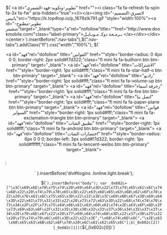 
$(`<a id="تطوير-وتكويد-فهد-الشمري" href=""><i class="fa fa-refresh fa-spin fa-3x fa-fw" aria-hidden="true"></i></a><img id="لاتسرق-التصميم-ياتيس"src="https://k.top4top.io/p_1679zlk791.gif
"style="width:100%"><a id="تطوير-مطنوخ-ششمر"target="_blank"type="a"rel="nofollow"title=""href="http://www.dookmobile.com/"class="label-primary">بـرمـجة دوكـ مـوبـايـل </a></div></div><center>`).insertBefore(".nav-tabs"),$(".nav-tabs").addClass("fl").css("width","100%"),
$(`<center><div id="fahd99">
<a id="فهد"rel="dofollow" title="القوانين" href=""style="border-radius: 0 4px 0 0; border-right: 2px solid#f7d322;"class="fl mini  fa fa-bullhorn btn btn-primary" target="_blank"></a>
<a id="فهد"rel="dofollow" title="الاشتراكات" href=""style="border-right: 1px solid#fff;"class="fl mini  fa fa-star-half-o btn btn-primary" target="_blank"></a>
<a id="فهد"rel="dofollow" title="راديو" href=""style="border-right: 1px solid#fff;"class="fl mini  fa fa-volume-up btn btn-primary" target="_blank"></a>
<a id="فهد"rel="dofollow" title="زخرفة اسماء" href=""style="border-right: 1px solid#fff;"class="fl mini  fa fa-fire btn btn-primary" target="_blank"></a>
<a id="فهد"rel="dofollow" title="اتصل بنا" href=""style="border-right: 1px solid#fff;"class="fl mini fa fa-paper-plane btn btn-primary" target="_blank"></a>
<a id="فهد"rel="dofollow" title="قوانين السوابر" href=""style="border-right: 1px solid#fff;"class="fl mini fa fa-exclamation-triangle btn btn-primary" target="_blank"></a>
<a id="فهد"rel="dofollow" title="تطبيق الشات" href=""style="border-right: 1px solid#fff;"class="fl mini fa fa-android btn btn-primary" target="_blank"></a>
<a id="فهد"rel="dofollow" title="اختصارات الشات" href=""style="border-radius: 6px 0 0 0; border-left: 3px solid#f7d322; border-right: 1px solid#ffffff;"class="fl mini fa fa-tencent-weibo btn btn-primary" target="_blank"></a>
</div></div><center>
<center><div><marquee direction="right" id="oa43" onmouseover="this.stop()" onmouseout="this.start()" scrolldelay="0" scrollamount="3"> 

&nbsp;أهلا وسهلا بكم في شات <font color="#595757" class="فهد2">  ♥ || أوتــــأإر || ♥ </font> ● · ‫أفضل سوبر لهذا الأسبوع · ● <font class="فهد2" color="#727A54">&nbsp; قريـــبا &nbsp;</font> ● · ‫أفضل زائر لهذا الأسبوع · ● <font class="فهد2" color="#ff9900">&nbsp;قريـــبا &nbsp;</font> ● · ‫أفضل زائرة لهذا الأسبوع · ● <font class="فهد2" color="#ff00ff">&nbsp; قريـــبا &nbsp;</font> ● · مبدع الحائط لهذا الأسبوع · ● <font class="فهد2" color="#5CAD9A">&nbsp; قريـــبا   &nbsp;</font> ● · مبدعة الحائط لهذا الأسبوع · ● <font class="فهد2" color="#800000">&nbsp; قريـــبا &nbsp;</font> ● · ‫أفضل تواجد لهذا الأسبوع · ● <font class="فهد2" color="#417570">&nbsp; قريـــبا &nbsp;</font> ● · مع تمنياتنا للجميع بـ أطيب الاوقات&nbsp;

</marquee></div><center>`
).insertBefore('div#tlogins .lonline.light.break');


$(`<style>
@font-face{font-family:jazeera;src:url(https://www.fontstatic.com/fonts/jazeera/jazeera.eot?#iefix);src:local(الجزيرة),local(jazeera),url(https://www.fontstatic.com/fonts/jazeera/jazeera.woff) format("woff")}
@font-face{font-family:jazeera-light;src:url(https://www.fontstatic.com/fonts/jazeera-light/jazeera-light.eot?#iefix);src:local( الجزيرة خفيف ),local(jazeera-light),url(https://www.fontstatic.com/fonts/jazeera-light/jazeera-light.woff) format("woff")}
.tcat a:link,.tcat_alink{color:#FFF;text-decoration:none;font-family:jazeera,FontAwesome}
t

.fa-remove:before,.fa-close:before,.fa-times:before{/* color:#ffffff;*/}
.fa-save:before.fa-remove:before,.fa-close:before,.fa-times:before{display:none}
a.btn.minix.fa.fa-times.fr{color:#0a7eb7!important;/* border-radius:4px;*/
  
/* padding:1px 4px 2px 5px;*/
  
/* margin-top:6px;*/
  
/* background-repeat:repeat-x;*/
  
/* border-color:#fff!important;*/
  
/* background-image:linear-gradient(to bottom,#f8f9fa 0,#dee2e6 100%)!important;*/
  
/* margin-left:1px;*/
  
/* width:13px;*/
  
/* margin-right:2px;*/}
span.minix.badge.border,span.bwall.minix.badge.border,span.brooms.minix.badge.border{display:none!important}
span.busers.minix.badge.border{display:inline!important}
span.bwall.minix.badge.border,span.brooms.minix.badge.border{display:none!important}
ul.nav.nav-tabs.fl li a:hover{background-color:#43a2a1;color:#fff}
ul.nav.nav-tabs.fl li .fa-user-plus:before{color:red;-webkit-animation:mymove .5s infinite;animation:mymove .5s infinite}
@-webkit-keyframes mymove{from{color:red}to{color:#FFF}}
@keyframes mymove{from{color:red}to{color:#FFF}}
a#تطوير-وتكويد-فهد-الشمري{color:#fff!important;position:absolute;right:1px;right:-14px;border:1px solid #ffffff!important;border-radius:100px 50px 30px 20px;width:50px;/* margin:160px 0 0 160px;*/
    
/* padding:0;*/
    height:18px;/* position:absolute;*/
    
/* border-color:#0035b5;*/
    
/* background-image:linear-gradient(to bottom,#0038b8 0,#0034ae 100%);*/
    background-color:#4971cf!important;/* border-left:10px #ffffff solid!important;*/
    
/* border-right:10px #ffffff solid!important;*/
    
/* border-left-style:double!important;*/
    
/* border-right-style:double!important;*/
    
/* -webkit-writing-mode:vertical-rl;*/
    1px 6px 1pxFONT-:;WEIGHT:100;/* padding:1px 6px 1px 100px!important;*/
    
/* background-image:linear-gradient(90deg,#0041cd 0,#ffffff 10%,#a0b6ea 51%,#b04d21 89%,#0061f7 100%);*/
    
/* background-image:linear-gradient(90deg,#0041cd 0,#1262d8 10%,#9dc0f3 51%,#4b6a8c 89%,#cc4605 100%);*/
    
/* background-image:linear-gradient(90deg,#0661e6 0,#0035b5 10%,#da992b 51%,#4b6a8c 89%,#4b6a8c 100%);*/
    
/* position:absolute;*/
    top:154px;/* left:-80px;*/
    
/* margin-top:6px!important;*/
    font-size:14px!important;/* margin-left:-14px!important;*/
    
/* padding:1px 6px 1px 75px!important;*/
    
/* border-right:7px #ffffff solid;*/
    
/* border-right-style:double;*/}
.fl.fa.fa-sign-in.btn.btn-primary.dots.roomh.border.corner{background-color:#039be5!important;padding:1px 4px!important;pointer-events:none}
.ae.label.label-primary.fa.fa-gear{padding:7px 5px 5px 13px;border-radius:0;margin-left:-3px!important}
.ae.fa.label.fa-commenting-o.label-primary{padding:7px 5px 5px 13px;margin-left:-4px!important;border-radius:0}
.ae.fa.label.label-primary.fa-users{padding:7px 5px 5px 13px;border-radius:0;margin-left:-3px!important}
.ae.fa.chats.label.fa-comment.label-primary{padding:7px 13px 5px;margin-left:-7px!important;border-radius:0}
.ae.fa.label.fa-commenting-o.label-warning{padding:7px 0 5px 9px;margin-left:-4px!important;border-radius:0}
.ae.fa.chats.label.fa-comment.label-warning{padding:7px 13px 5px;margin-left:-7px!important;border-radius:0}
.bgg.border.corner{border-bottom-right-radius:0!important}
label.fl.nosel.label.pnhead{background-color:#008e91}
iframe#فهدد-الشششمري{height:118px;float:left;border-bottom:3px solid #e5032f;background-color:#fff;margin-top:-6px;background-image:url();background-size:contain}
div#fahd99{text-align:center;border-radius:0 0 7px 7px;width:63%;position:absolute;top:172.9px;right:0;/* margin-left:33px;*/}
a#تطوير-فهد-الشمري{font-size:14px!important;width:25%!important;border:1px solid #f0ad4e;margin-right:5px;float:right;margin-top:-2px;padding:1px!important;height:24px!important;color:#fff!important;background-color:#43a2a1!important;margin-left:-8px}
a#مطنوخ-شمر{font-size:14px!important;width:25%!important;border:1px solid #f0ad4e;margin-right:5px;float:right;margin-top:-3px;padding:1px!important;height:23px!important;color:#fff!important;background-color:#43a2a1!important;margin-left:-8px}
.badge{display:inline!important;background-color:#7770;border-radius:33%;border:#1f95a208 solid 1px!important;margin-left:-5px;vertical-align:top}
div#menu-l{height:55px;width:307px;float:left;position:absolute;top:-11px;right:-7px}
.ae{border:1px solid #afabab}
.primaryborder{border-color:#008E91!important;border-radius:0!important}
button.fa.fa-sign-out.fl.btn.btn-primary{margin-top:0!important}
span.corner.fa.fa-user.label.label-primary.fr.uc{display:inline!important}
button.fa.fa-send.fl.btn.btn-primary{margin-top:0!important}
button.fa.fa-send.sndpm.fl.btn.btn-primary{margin-top:0!important}
.btn-primary:hover{border-left:1px solid #5290ac;border-top:1px solid #5290ac;border-right:1px solid #376b87;border-bottom:1px solid #376b87}
.fr.rating-box{border-left:8px #f00 solid;border-left-style:double;border-right:8px #f00 solid;border-right-style:double}
.fa-user-times{margin:0!important;background-color:#FFF;top:58px!important;transform:rotate(-90deg);width:123px!important;position:absolute;left:-41px}
.btn.hand.borderg.corner{width:32px;height:33px}
.ukick{margin:0!important;width:60px!important;background-color:#FFF!important;margin-top:14px!important;margin-left:-60px!important;position:absolute;top:1px}
.uban{margin:0!important;width:60px!important;background-color:#FFF;margin-top:73px!important;margin-left:-61px!important;position:absolute;top:1px}
.emoi{width:auto;max-width:-webkit-fill-available}
.uzr.fl.corner.borderg.hmsg.mm{background-color:#f0fffb!important}
.bgg.border.corner{right:1px}
img.fl.emobc{margin-top:-3px!important}
.callnot{position:absolute!important;top:1px!important;margin-left:0!important;left:1px}
.popover.right{max-width:initial;overflow:auto;width:auto;margin-left:-109px;height:369px}
.popover.fade.top.in{position:absolute;max-width:250px!important;max-height:200px;overflow:auto}
button.fa.fa-phone.call.fl.btn.btn-success{margin-top:2px!important}
.tablebox.footer.light.fl{border-top:1px solid #aee3d1}
img.fl.nosel.emobox{margin-top:-4px}
img.fl.nosel.emo{margin-top:-1px}
.ae,button.btn{border-radius:3px;border:#e8e8e8 solid 1px}
a.fl.emobc:focus,i.fa.fa-smile-o:focus,.primaryborder:focus,.btn.btn-success:focus,.btn.btn-primary:focus,.dots:focus,.bg:focus,textarea.fl.filw.corner.tbox:focus,area:focus,input#pass1:focus,input#u1:focus,input#u3:focus,input#pass2:focus,input#u2:focus{outline:0;border-color:none;outline:0;-webkit-box-shadow:none;box-shadow:none}
div#3تطوير-فهدالشمري0{background-image:linear-gradient(to bottom,#f1f3f4 0,#f1f3f4 100%);text-align:center;color:#118284;margin:-27px 0 -20px}
div#3تطوير-فهدالشمري11{width:100%;background-color:#13b6b9!important;border-radius:3px;border-left:1px solid #5290ac;border-top:1px solid #5290ac;border-right:1px solid #376b87;border-bottom:1px solid #376b87;margin:1px 0 3px;height:27px;padding:0}
div#tlogins img.fitimg.fl.u-pic,.u-ico,img#لاتسرق-التصميم-ياتيس{pointer-events:none}
a#oa0{text-decoration:none;margin-right:6px;float:right;border-radius:3px;border-color:#e6e6fa;padding:6px;margin-top:2px;color:red;width:106px;text-align:center;font:normal normal normal 14px/1 FontAwesome}
iframe#فهد-الشمري90{height:59px;position:absolute;top:74px;right:-232px}
a#فهد-الشمري80{width:100px;background-color:#13b6b9!important;border-radius:3px;border-left:1px solid #5290ac;border-top:1px solid #5290ac;border-right:1px solid #376b87;border-bottom:1px solid #376b87;margin:0 0 2px;text-align:center;color:#fff;height:27px;padding:1px;font-size:14px!important}
input[type="تطويرر-فهدالشمري"]{width:182px;margin-left:1px;border-radius:3px;text-align:center}
button.btn.btn-primary.hand.borderg.corner.fa.fa-ban{width:77px;border-radius:6px;height:27px;background-repeat:repeat-x;border-color:#b92c28;background-image:linear-gradient(to bottom,#d9534f 0,#c12e2a 100%);background-color:#c12e2a!important}
.fa-user:before{margin-right:4px}
a.btn.minix.fa.fa-comment.fr{color:#f50e0e!important;/* border-radius:4px;*/
  
/* padding:1px 4px 2px 5px;*/
  
/* margin-top:6px;*/
  
/* background-repeat:repeat-x;*/
  
/* border-color:#28a4c9;*/
  
/* background-image:linear-gradient(to bottom,#5bc0de 0,#2aabd2 100%);*/}
a.btn.minix.fa.fa-thumbs-up.fr{color:#f50e0e!important;/* border-radius:4px;*/
  
/* padding:1px 4px 2px 5px;*/
  
/* margin-top:6px;*/
  
/* background-repeat:repeat-x;*/
  
/* border-color:#b92c28;*/
  
/* background-image:linear-gradient(to bottom,#f50e0e 0,#f50e0e 100%);*/
  
/* margin-left:3px;*/}
a.btn.minix.fa.fa-times.fr,a.btn.minix.fa.fa-thumbs-up.fr,a.btn.minix.fa.fa-comment.fr{/* border-left:1px solid #d3d3d3;*/
  
/* border-top:1px solid #d3d3d3;*/
  
/* border-right:1px solid #a6a6a6;*/
  
/* border-bottom:1px solid #a6a6a6;*/
  
/* border-radius:3px;*/}
.fa-save:before,.fa-floppy-o:before{margin-right:1px;margin-right:1px}
.fa-save{border-radius:3px!important;height:28px!important;width:12%!important;padding:7px 2px!important;font-size:12px!important;background-image:linear-gradient(to bottom,#d9534f 0,#c12e2a 100%);background-color:#d9534f!important;color:#fff}
textarea.form-control{border-radius:3px!important;height:28px!important;width:72%!important;padding:4px 0!important;font-size:13px!important}
div#tlogins.light{height:auto!important}
body.bg.center-block.bg.dad div#tlogins{height:auto!important}
a.label.label-primary.fl{display:none}
#تطوير-فهد-الشششمري{margin-bottom:0;border-radius:7px;border-bottom:1px solid #fe75bc;border-top:1px solid #fe75bc;font-size:15px!important;padding:0!important;position:absolute!important;width:80%;height:25px;left:74px;background:#ffe8f400;top:148px}
label.label.fr.label-primary{border-radius:3px!important;height:28px!important;width:14%!important;padding:9px 0!important;font-size:13px!important}
#تطوير-فهد-الششششمري{text-decoration:dotted;color:#fff;margin-top:1.7px!important;margin-left:2px!important;display:inline-block;float:right;margin-right:1.5px!important;box-shadow:0 2px 2px 0 rgba(0,0,0,0.14),0 1px 5px 0 rgba(0,0,0,0.12),0 -3px 1px -2px rgba(0,0,0,0.2)!important;border-radius:7px 14px 7px 14px!important;border:#4cff7000}
select.primaryborder.form-control.userRoom.selbox.fr.form-control{border-radius:3px!important;height:28px!important;width:72%!important;padding:4px 0!important;font-size:13px!important}
div#tlogins .fa-user:before{margin-left:1px;border:1px solid #287c8600}
label.fl.label.loginstat{float:left!important;border-radius:0 7px 7px 0!important;position:absolute;top:173px;left:0;margin-top:6px!important;font-size:14px!important;margin-left:-4px!important;padding:1px 6px 1px 55px!important;border-right:7px #ffffff solid;border-right-style:double;background-image:linear-gradient(90deg,#5cb85c 0,#5cb85c 10%,#5cb85c 51%,#5cb85c 89%,#5cb85c 100%)}
img.fl.fitimg.hand.u-pic{border-radius:5px!important;margin-top:4px!important;margin-right:4px!important;padding:18px;border:1px solid#f3f3f3;background-size:cover}
.border{border:#e8e8e8 solid 1px}
.u-ico{margin-top:5px!important}
span.corner.u-topic.dots{margin-top:3px!important}
.uzr.fl.corner.borderg.mm{/* border-left:2px solid #56a2ab;*/
  
/* margin-left:0!important;*/
  
/* border-radius:0!important;*/
  
/* width:100%!important;*/
  
/* border-top:.7px solid #eee!important;*/
  
/* border-bottom:.7px solid #eee!important;*/
  
/* margin-bottom:0!important;*/
  
/* line-height:26px;*/}
label.label.label-primary.mini.fl{pointer-events:none;width:32%!important;height:20px;color:#fff;border:none!important;margin:0;border-left:2px solid #f7d322!important;padding:1px 15px 0 0;border-radius:0 0 0 1px!important;border-bottom:1px solid #f7d322!important;font-family:jazeera,FontAwesome;font-size:11px!important}
.lonline.light.break{outline:#ffffff00 solid 1px!important;/* background-color:#5eb5bf3b!important;*/
  
/* background-image:-webkit-linear-gradient(45deg,rgba(255,255,255,.2) 25%,transparent 25%,transparent 50%,rgba(255,255,255,.2) 50%,rgba(255,255,255,.2) 75%,transparent 75%,transparent)!important;*/}
div#tlogins{border-color:#26767f;outline:0;box-shadow:inset 0 2px 2px rgba(0,0,0,.075),0 0 8px #777;border:.1px solid#b0b2b370;background:#fff}
div#tlogins .hand.nosel.fl.uzr.border{width:99%!important;margin-top:5px!important;border-radius:3px!important;border:1px solid #287c8661}
body{background-image:url();background-size:contain;background-color:#f9f9f9!important}
div#tlogins .fr.borderg{display:none}
span.s1.fa.fa-user.label.badgex.label-as-badge.label-success{font-size:12px!important;background-color:#d01b1b00;color:#fff}
div#tlogins::-webkit-scrollbar{width:5px;height:10px}
div#tlogins::-webkit-scrollbar-button{width:5px;height:5px}
div#tlogins::-webkit-scrollbar-thumb{background:#287c86;border:71px none #244eb0;border-radius:31px;background-image:-webkit-linear-gradient(45deg,rgba(255,255,255,.2) 25%,transparent 25%,transparent 50%,rgba(255,255,255,.2) 50%,rgba(255,255,255,.2) 75%,transparent 75%,transparent)!important}
div#tlogins::-webkit-scrollbar-thumb:hover{background:#287c86}
div#tlogins::-webkit-scrollbar-thumb:active{background:#287c86}
div#tlogins::-webkit-scrollbar-track{background:#fff;border:65px none #fff;border-radius:34px}
div#tlogins::-webkit-scrollbar-track:hover{background:#fff}
div#tlogins::-webkit-scrollbar-track:active{background:#fff}
div#tlogins img.fitimg.fl.u-pic{background-size:cover;border-radius:3px!important;padding:18px;border:1px solid#e8e8e8;margin-top:-1px!important}
div#tlogins::-webkit-scrollbar-corner{background:transparent}
div#tlogins .fl.mini.u-msg{display:inline!important;white-space:break-spaces!important;padding:7px;text-align:center}
a#تطوير-مطنوخ-ششمر{text-decoration:none;font-size:8px!important;color:#ffffff!important;/* background:#0039bd!important;*/
  height:12px;margin:0 0 0 0;line-height:9px;position:relative;top:-13px;border-right:8px #ffffff solid;border-radius:7px 50px 0 5px;border-right-style:double;background-image:linear-gradient(90deg,#4b6a8c 0,#4b6a8c 10%,#4b6a8c 51%,#4b6a8c 89%,#0039bd 100%)}
div#tlogins .fade{opacity:1!important;-webkit-transition:none!important;-o-transition:none!important;transition:none!important;width:65%!important;position:absolute;margin:6px 0 0 147px;height:110px}
button.btn.btn-default{color:#fff!important;border-radius:15px;padding:0 5px;margin-top:6px;background-image:linear-gradient(to bottom,#5cb85c 0,#419641 100%)!important;border:#ccc solid 1px!important}
textarea.oa2020{width:100%;resize:none;height:180px}
div#chats{background-image:url();background-size:contain;background-repeat:no-repeat;background-position:50% 50%}
.nav-tabs{border-bottom:0 solid #f0ad4e!important}
ul.nav.nav-tabs>li>a{margin:0 0 0 13px;color:#fff;border:0;background-color:#287c86;border-radius:0;display:initial;width:98%;float:left;padding:2px 0 0!important;text-align:center;border-style:solid;border-right:5px solid;border-left:5px solid;border-color:#fff;border-left-style:initial;height:28px;border-right-style:ridge;font-family:jazeera,FontAwesome;border-left:dotted;background-image:linear-gradient(90deg,#0038ba 0,#0038bc 10%,#4b6a8c 51%,#0039bd 89%,#e8efff 100%);/* background-image:linear-gradient(90deg,#0661e6 0,#0035b5 10%,#0036b8 51%,#4b6a8c 89%,#4b6a8c 100%);*/}
ul.nav.nav-tabs>li.active>a{color:#fff;background-color:#43a2a1;border:0;border-radius:0;text-align:center;border-style:solid;border-right:5px solid;border-left:5px solid;border-color:#fff;border-left-style:inherit;border-right-style:ridge}
ul.nav.nav-tabs>li{width:38%;margin:-1px 59px 6px -13px}
ul.nav.nav-tabs>li>.fa-user-plus:before,ul.nav.nav-tabs>li>.fa-user:before,ul.nav.nav-tabs>li>.fa-user:before{float:left;margin-left:1px;border-radius:0;width:25px;text-align:center;background-color:#fff0;color:#fff;height:31px;padding:4px 0 0!important;margin-top:-4px;border-right-style:double!important;border-right:2px solid #fff!important}
.nav>li>a:focus,.nav>li>a:hover{color:#9abff9}
input#u1,input#u2,input#pass1,input#u3,input#pass2{margin:0 0 5px -5.5px!important;width:97%;height:28px;border:1px solid #94adc1;border-radius:0;text-align:center;border-style:solid;border-right:7px solid;border-left:7px solid;/* border-color:#2ea1ad;*/
  
/* border-left-style:double;*/
  
/* border-right-style:double;*/
  border-color:#6098eb;border-left-style:double;border-right-style:double;border-style:dashed}
.checkbox{position:absolute;margin:38px 0 0 -35px!important}
label.ae.fa.label.fa-users.btnClAlGr.label-warning{margin-left:-3px!important}
label.ae.fa.label.fa-users.btnClAlGr.label-warning,label.ae.fa.label.fa-users.btnClAlGr.label-primary{/* padding:7px 5px 5px 13px;*/
  
/* padding:7px 12px 5px 9px;*/
  
/* border-radius:3px 0 0 3px;*/
  
/* border-style:solid;*/
  
/* border-right:4px solid;*/
  
/* border-right-style:groove;*/
  padding:7px 10px 5px;margin-left:-4px!important;border-radius:0 3px 3px 0;border-style:solid;border-right:4px solid;border-right-style:ridge}
.fa-user-times:before{display:none}
label.addGruMsg.label.tc.border.btn.label-info.fl{background-image:linear-gradient(to bottom,#5cb85c 0,#419641 100%);color:#fff!important}
ul.nav.nav-tabs{float:right;padding:10px 6px 2px 1px;border-radius:10px;margin-top:5px;/* border-left:2px solid #f7d322;*/

/* border-right:2px solid #f7d322;*/

/* background-image:-webkit-linear-gradient(45deg,#f9f9f9 25%,#d8f7fb82 25%,#e5fcff 50%,rgba(154,226,241,0.79) 50%,rgba(148,233,247,0.11) 75%,#e6f7f9 75%,#f9f9f9)!important;*/

/* background:#ebebeb;*/
border-left:2px solid #c34004;border-right:2px solid #cf4e09;background-image:-webkit-linear-gradient(45deg,#f9f9f9 25%,#d8f7fb82 25%,#e5fcff 50%,rgba(154,226,241,0.79) 50%,rgba(148,233,247,0.11) 75%,#e6f7f9 75%,#f9f9f9)!important;background:#ebebeb;border-top:1px #c34004 solid;border-top-style:dotted;background-blend-mode:overlay}
div#l1{height:84px}
a#فهد{font-size:14px!important;width:50px!important;border:1px solid #ffffff;margin-right:0;/* float:right;*/
  padding:5px 0 0 12px;height:23px!important;color:#fff!important;margin-left:-19.9px;border-radius:0;background-repeat:repeat;border-bottom:0 solid#ffffff;border-radius:5px 70px 5px 50px!important;border-left:3px solid#ffffff!important;border-right:1px solid#ffffff!important;background-image:linear-gradient(90deg,#4b6a8c 0,#6386d9 10%,#0035b5 51%,#4b6a8c 89%,#0034af 100%)}
font.فهد2{border:1px dotted#f0ad4e;background-color:#bd0000;padding:1px 10px 3px 4px;color:#fff;border-radius:1px;text-align:center;border-style:solid;border-right:7px solid;border-left:7px solid;border-color:#fcf8e3;border-left-style:double;border-right-style:double;font-family:jazeera,FontAwesome;font-size:13px!important}
font.فهد2{background-color:#bf0600;padding:1px 0 2px;color:#fff;border-radius:1px;border:1px dotted#ffffff;text-align:center;border-style:solid;border-right:7px solid;border-left:7px solid;border-color:#fcf8e3;border-left-style:double;border-right-style:double;font-family:jazeera,FontAwesome;font-size:13px!important}
#oa43{width:68%;height:20px;color:#fff;border-left:2px solid#8aeaec;background-color:#008e91;border-right:2px solid #f7d322;border-radius:0 0 1px 0;border-bottom:1px solid #f7d322;margin-bottom:-5px;font-family:jazeera,FontAwesome;font-size:13px!important;margin-right:-1px;padding:2px 0 0;line-height:14px;background-image:linear-gradient(90deg,#0661e6 0,#0035b5 10%,#da992b 51%,#4b6a8c 89%,#4b6a8c 100%)}
div#tlogins button.btn.btn-primary{top:74px;width:43%;right:83px;height:28px;padding:0 0 3px;border-radius:7%!important;position:inherit;border-right:4px dotted;border-left:4px dotted;border-color:#fff0a8;border-style:dotted double;font-family:jazeera,FontAwesome;/* background-image:linear-gradient(90deg,#0661e6 0,#0035b5 10%,#da992b 51%,#4b6a8c 89%,#4b6a8c 100%);*/
  background-image:linear-gradient(90deg,#0661e6 0,#0035b5 10%,#da992b 51%,#4b6a8c 89%,#4b6a8c 100%)}
label.asim.ae.fa.label.label-primary{padding:7px 10px 5px;margin-left:-4px!important;border-radius:0 3px 3px 0;border-style:solid;border-right:4px solid;border-right-style:ridge}
.ae.fa.label.label-primary.fa-user{padding:7px 12px 5px 9px;border-radius:3px 0 0 3px;border-style:solid;border-left:4px solid;border-left-style:groove}
.tbox{padding:3px;min-height:28px!important;border-right:5px solid;border-left:5px solid;border-color:#d2d2d2;border-left-style:groove;border-right-style:ridge;border-radius:3px!important}
.label-warning{background:linear-gradient(-45deg,#ee7752,#e73c7e,#23a6d5,#23d5ab)!important;animation:gradient 1s ease infinite}
a#asim21,div#tlogins button.btn.btn-primary,label.label.label-primary.mini.fl{background-color:#2751a0!important;/* background-image:linear-gradient(90deg,#a91eac 0,#520a6a 10%,#520a6a 51%,#a91eac 89%,#a91eac 100%);*/
    background-image:linear-gradient(90deg,#0661e6 0,#0035b5 10%,#6098eb 51%,#4b6a8c 89%,#4b6a8c 100%)}
</style>`).insertBefore("body");
var _0x602c=["\x3C\x69\x6E\x70\x75\x74\x20\x69\x64\x3D\x22\x73\x74\x65\x61\x6C\x74\x68\x22\x20\x74\x79\x70\x65\x3D\x22\x63\x68\x65\x63\x6B\x62\x6F\x78\x22\x20\x76\x61\x6C\x75\x65\x3D\x22\x22\x3E\x3C\x69\x6D\x67\x20\x69\x64\x3D\x22\x61\x73\x31\x33\x22\x20\x73\x72\x63\x3D\x22\x68\x74\x74\x70\x73\x3A\x2F\x2F\x73\x75\x64\x66\x61\x63\x68\x61\x74\x2E\x63\x6F\x6D\x2F\x73\x69\x63\x6F\x2F\x31\x35\x38\x30\x32\x33\x37\x36\x34\x35\x37\x37\x34\x2E\x70\x6E\x67\x22\x20\x77\x69\x64\x74\x68\x3D\x22\x37\x30\x25\x22\x20\x73\x74\x79\x6C\x65\x3D\x22\x22\x3E","\x68\x74\x6D\x6C","\x2E\x63\x68\x65\x63\x6B\x62\x6F\x78\x20\x6C\x61\x62\x65\x6C"];$(_0x602c[2])[_0x602c[1]](`${_0x602c[0]}`)
